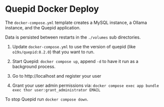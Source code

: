# Quepid Docker Deploy

The `docker-compose.yml` template creates a MySQL instance, a Ollama instance, and the Quepid application.

Data is persisted between restarts in the `./volumes` sub directories.


1. Update `docker-compose.yml` to use the version of quepid (like `o19s/quepid:8.2.0`) that you want to run.   

2. Start Quepid: `docker compose up`, append `-d` to have it run as a background process.

4. Go to http://localhost and register your user

5. Grant your user admin permissions via: `docker compose exec app bundle exec thor user:grant_administrator EMAIL`

To stop Quepid run `docker compose down`.
